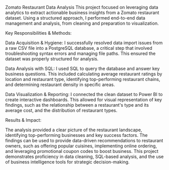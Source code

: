 Zomato Restaurant Data Analysis
This project focused on leveraging data analytics to extract actionable business insights from a Zomato restaurant dataset. Using a structured approach, I performed end-to-end data management and analysis, from cleaning and preparation to visualization.

Key Responsibilities & Methods:

Data Acquisition & Hygiene: I successfully resolved data import issues from a raw CSV file into a PostgreSQL database, a critical step that involved troubleshooting syntax errors and managing file paths. This ensured the dataset was properly structured for analysis.

Data Analysis with SQL: I used SQL to query the database and answer key business questions. This included calculating average restaurant ratings by location and restaurant type, identifying top-performing restaurant chains, and determining restaurant density in specific areas.

Data Visualization & Reporting: I connected the clean dataset to Power BI to create interactive dashboards. This allowed for visual representation of key findings, such as the relationship between a restaurant's type and its average cost, and the distribution of restaurant types.

Results & Impact:

The analysis provided a clear picture of the restaurant landscape, identifying top-performing businesses and key success factors. The findings can be used to provide data-driven recommendations to restaurant owners, such as offering popular cuisines, implementing online ordering, and leveraging promotional coupon codes to boost business. This project demonstrates proficiency in data cleaning, SQL-based analysis, and the use of business intelligence tools for strategic decision-making.

